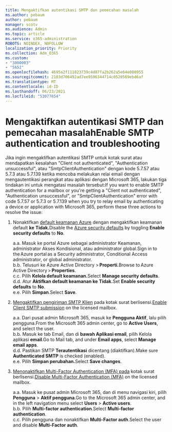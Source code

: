 ```yaml
---
title: Mengaktifkan autentikasi SMTP dan pemecahan masalah
ms.author: pebaum
author: pebaum
manager: scotv
ms.audience: Admin
ms.topic: article
ms.service: o365-administration
ROBOTS: NOINDEX, NOFOLLOW
localization_priority: Priority
ms.collection: Adm_O365
ms.custom:
- "3000003"
- "5652"
ms.openlocfilehash: 4695a2f111823739c4d87fa2b262a5e64e080955
ms.sourcegitcommit: 2103d706492ad7ee9596344714c0520569ebd6af
ms.translationtype: MT
ms.contentlocale: id-ID
ms.lasthandoff: 06/23/2021
ms.locfileid: "53077654"
---
```

# <a name="enable-smtp-authentication-and-troubleshooting"></a><span data-ttu-id="b4958-102">Mengaktifkan autentikasi SMTP dan pemecahan masalah</span><span class="sxs-lookup"><span data-stu-id="b4958-102">Enable SMTP authentication and troubleshooting</span></span>

<span data-ttu-id="b4958-103">Jika ingin mengaktifkan autentikasi SMTP untuk kotak surat atau mendapatkan kesalahan "Client not authenticated", "Authentication unsuccessful", atau "SmtpClientAuthentication" dengan kode 5.7.57 atau 5.7.3 atau 5.7.139 ketika mencoba melakukan relai email dengan mengautentikasi perangkat atau aplikasi dengan Microsoft 365, lakukan tiga tindakan ini untuk mengatasi masalah tersebut:</span><span class="sxs-lookup"><span data-stu-id="b4958-103">If you want to enable SMTP authentication for a mailbox or you're getting a "Client not authenticated", "Authentication unsuccessful", or "SmtpClientAuthentication" error with code 5.7.57 or 5.7.3 or 5.7.139 when you try to relay email by authenticating a device or application with Microsoft 365, perform these three actions to resolve the issue:</span></span>

1. <span data-ttu-id="b4958-104">Nonaktifkan [default keamanan Azure](/azure/active-directory/fundamentals/concept-fundamentals-security-defaults) dengan mengaktifkan keamanan default **ke** **Tidak.**</span><span class="sxs-lookup"><span data-stu-id="b4958-104">Disable the [Azure security defaults](/azure/active-directory/fundamentals/concept-fundamentals-security-defaults) by toggling **Enable security defaults** to **No**.</span></span>

    <span data-ttu-id="b4958-105">a.</span><span class="sxs-lookup"><span data-stu-id="b4958-105">a.</span></span> <span data-ttu-id="b4958-106">Masuk ke portal Azure sebagai administrator Keamanan, administrator Akses Kondisional, atau administrator global.</span><span class="sxs-lookup"><span data-stu-id="b4958-106">Sign in to the Azure portal as a Security administrator, Conditional Access administrator, or global administrator.</span></span><BR/>
    <span data-ttu-id="b4958-107">b.</span><span class="sxs-lookup"><span data-stu-id="b4958-107">b.</span></span> <span data-ttu-id="b4958-108">Telusuri ke Azure Active Directory > **Properti.**</span><span class="sxs-lookup"><span data-stu-id="b4958-108">Browse to Azure Active Directory > **Properties**.</span></span><BR/>
    <span data-ttu-id="b4958-109">c.</span><span class="sxs-lookup"><span data-stu-id="b4958-109">c.</span></span> <span data-ttu-id="b4958-110">Pilih **Kelola default keamanan.**</span><span class="sxs-lookup"><span data-stu-id="b4958-110">Select **Manage security defaults**.</span></span><BR/>
    <span data-ttu-id="b4958-111">d.</span><span class="sxs-lookup"><span data-stu-id="b4958-111">d.</span></span> <span data-ttu-id="b4958-112">Atur **Aktifkan default keamanan ke** **Tidak.**</span><span class="sxs-lookup"><span data-stu-id="b4958-112">Set **Enable security defaults** to **No**.</span></span><BR/>
    <span data-ttu-id="b4958-113">e.</span><span class="sxs-lookup"><span data-stu-id="b4958-113">e.</span></span> <span data-ttu-id="b4958-114">Pilih **Simpan**.</span><span class="sxs-lookup"><span data-stu-id="b4958-114">Select **Save**.</span></span>

2. <span data-ttu-id="b4958-115">[Mengaktifkan pengiriman SMTP Klien](/exchange/clients-and-mobile-in-exchange-online/authenticated-client-smtp-submission#enable-smtp-auth-for-specific-mailboxes) pada kotak surat berlisensi.</span><span class="sxs-lookup"><span data-stu-id="b4958-115">[Enable Client SMTP submission](/exchange/clients-and-mobile-in-exchange-online/authenticated-client-smtp-submission#enable-smtp-auth-for-specific-mailboxes) on the licensed mailbox.</span></span>

    <span data-ttu-id="b4958-116">a.</span><span class="sxs-lookup"><span data-stu-id="b4958-116">a.</span></span> <span data-ttu-id="b4958-117">Dari pusat admin Microsoft 365, masuk ke **Pengguna Aktif**, lalu pilih pengguna.</span><span class="sxs-lookup"><span data-stu-id="b4958-117">From the Microsoft 365 admin center, go to **Active Users**, and select the user.</span></span><BR/>
    <span data-ttu-id="b4958-118">b.</span><span class="sxs-lookup"><span data-stu-id="b4958-118">b.</span></span> <span data-ttu-id="b4958-119">Masuk ke tab Email, dan di **bawah Aplikasi email**, pilih Kelola aplikasi **email**.</span><span class="sxs-lookup"><span data-stu-id="b4958-119">Go to Mail tab, and under **Email apps**, select **Manage email apps**.</span></span><BR/>
    <span data-ttu-id="b4958-120">d.</span><span class="sxs-lookup"><span data-stu-id="b4958-120">d.</span></span> <span data-ttu-id="b4958-121">Pastikan SMTP **Terautentikasi** dicentang (diaktifkan).</span><span class="sxs-lookup"><span data-stu-id="b4958-121">Make sure **Authenticated SMTP** is checked (enabled).</span></span><BR/>
    <span data-ttu-id="b4958-122">e.</span><span class="sxs-lookup"><span data-stu-id="b4958-122">e.</span></span> <span data-ttu-id="b4958-123">Pilih **Simpan perubahan.**</span><span class="sxs-lookup"><span data-stu-id="b4958-123">Select **Save changes**.</span></span><BR/>

3. <span data-ttu-id="b4958-124">[Menonaktifkan Multi-Factor Authentication (MFA) pada](/microsoft-365/admin/security-and-compliance/set-up-multi-factor-authentication#turn-off-legacy-per-user-mfa) kotak surat berlisensi.</span><span class="sxs-lookup"><span data-stu-id="b4958-124">[Disable Multi-Factor Authentication (MFA)](/microsoft-365/admin/security-and-compliance/set-up-multi-factor-authentication#turn-off-legacy-per-user-mfa) on the licensed mailbox.</span></span>

    <span data-ttu-id="b4958-125">a.</span><span class="sxs-lookup"><span data-stu-id="b4958-125">a.</span></span> <span data-ttu-id="b4958-126">Masuk ke pusat admin Microsoft 365, dan di menu navigasi kiri, pilih **Pengguna**  >  **Aktif pengguna**.</span><span class="sxs-lookup"><span data-stu-id="b4958-126">Go to the Microsoft 365 admin center, and in the left navigation menu select **Users** > **Active users**.</span></span><BR/>
    <span data-ttu-id="b4958-127">b.</span><span class="sxs-lookup"><span data-stu-id="b4958-127">b.</span></span> <span data-ttu-id="b4958-128">Pilih **Multi-factor authentication**.</span><span class="sxs-lookup"><span data-stu-id="b4958-128">Select **Multi-factor authentication**.</span></span><BR/>
    <span data-ttu-id="b4958-129">c.</span><span class="sxs-lookup"><span data-stu-id="b4958-129">c.</span></span> <span data-ttu-id="b4958-130">Pilih pengguna dan nonaktifkan **Multi-Factor auth**.</span><span class="sxs-lookup"><span data-stu-id="b4958-130">Select the user and disable **Multi-Factor auth**.</span></span><BR/>
